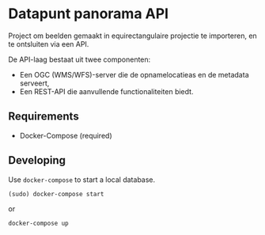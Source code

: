 Datapunt panorama API
======================

Project om beelden gemaakt in equirectangulaire projectie te importeren, en te ontsluiten via een API.

De API-laag bestaat uit twee componenten:

* Een OGC (WMS/WFS)-server die de opnamelocatieas en de metadata serveert, 
* Een REST-API die aanvullende functionaliteiten biedt.


Requirements
------------

* Docker-Compose (required)


Developing
----------

Use `docker-compose` to start a local database.

	(sudo) docker-compose start

or

	docker-compose up
